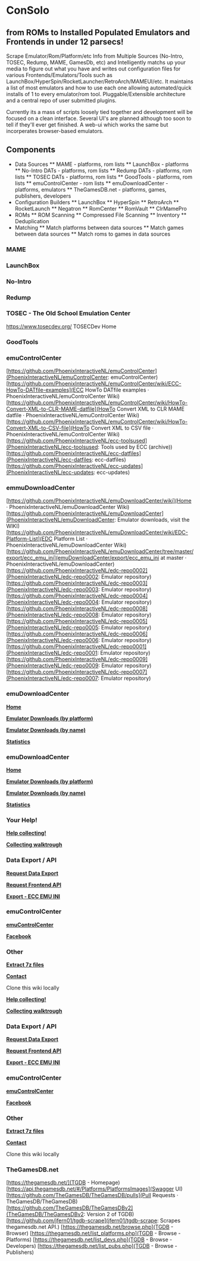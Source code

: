 # ConSolo

## from ROMs to Installed Populated Emulators and Frontends in under 12 parsecs!

Scrape Emulator/Rom/Platform/etc Info from Multiple Sources (No-Intro, TOSEC, Redump, MAME, GamesDb, etc) and Intelligently matchs up your media to figure out what you have and writes out configuration files for various Frontends/Emulators/Tools such as LaunchBox/HyperSpin/RocketLauncher/RetroArch/MAMEUI/etc. It maintains a list of most emulators and how to use each one allowing automated/quick installs of 1 to every emulator/rom tool. Pluggable/Extensible architecture and a central repo of user submitted plugins.

Currently its a mass of scripts loosely tied together and development will be focused on a clean interface. Several UI's are planned although too soon to tell if they'll ever get finished. A web-ui which works the same but incorperates browser-based emulators.


## Components

* Data Sources
** MAME - platforms, rom lists
** LaunchBox - platforms
** No-Intro DATs - platforms, rom lists
** Redump DATs - platforms, rom lists
** TOSEC DATs - platforms, rom lists
** GoodTools - platforms, rom lists
** emuControlCenter - rom lists
** emuDownloadCenter - platforms, emulators
** TheGamesDB.net - platforms, games, publishers, developers
* Configuration Builders
** LaunchBox
** HyperSpin
** RetroArch
** RocketLaunch
** Negatron
** RomCenter
** RomVault
** ClrMamePro
* ROMs
** ROM Scanning
** Compressed File Scanning
** Inventory
** Deduplication
* Matching
** Match platforms between data sources
** Match games between data sources
** Match roms to games in data sources


     

### MAME

### LaunchBox

### No-Intro

### Redump

### TOSEC - The Old School Emulation Center

https://www.tosecdev.org/ TOSECDev Home

### GoodTools

### emuControlCenter

[https://github.com/PhoenixInteractiveNL/emuControlCenter](PhoenixInteractiveNL/emuControlCenter: emuControlCenter)
[https://github.com/PhoenixInteractiveNL/emuControlCenter/wiki/ECC-HowTo-DATfile-examples](ECC HowTo DATfile examples · PhoenixInteractiveNL/emuControlCenter Wiki)
[https://github.com/PhoenixInteractiveNL/emuControlCenter/wiki/HowTo-Convert-XML-to-CLR-MAME-datfile](HowTo Convert XML to CLR MAME datfile · PhoenixInteractiveNL/emuControlCenter Wiki)
[https://github.com/PhoenixInteractiveNL/emuControlCenter/wiki/HowTo-Convert-XML-to-CSV-file](HowTo Convert XML to CSV file · PhoenixInteractiveNL/emuControlCenter Wiki)
[https://github.com/PhoenixInteractiveNL/ecc-toolsused](PhoenixInteractiveNL/ecc-toolsused: Tools used by ECC (archive))
[https://github.com/PhoenixInteractiveNL/ecc-datfiles](PhoenixInteractiveNL/ecc-datfiles: ecc-datfiles)
[https://github.com/PhoenixInteractiveNL/ecc-updates](PhoenixInteractiveNL/ecc-updates: ecc-updates)


### emmuDownloadCenter

[https://github.com/PhoenixInteractiveNL/emuDownloadCenter/wiki](Home · PhoenixInteractiveNL/emuDownloadCenter Wiki)
[https://github.com/PhoenixInteractiveNL/emuDownloadCenter](PhoenixInteractiveNL/emuDownloadCenter: Emulator downloads, visit the WIKI)
[https://github.com/PhoenixInteractiveNL/emuDownloadCenter/wiki/EDC-Platform-List](EDC Platform List · PhoenixInteractiveNL/emuDownloadCenter Wiki)
[https://github.com/PhoenixInteractiveNL/emuDownloadCenter/tree/master/export/ecc_emu_ini](emuDownloadCenter/export/ecc_emu_ini at master · PhoenixInteractiveNL/emuDownloadCenter)
[https://github.com/PhoenixInteractiveNL/edc-repo0002](PhoenixInteractiveNL/edc-repo0002: Emulator repository)
[https://github.com/PhoenixInteractiveNL/edc-repo0003](PhoenixInteractiveNL/edc-repo0003: Emulator repository)
[https://github.com/PhoenixInteractiveNL/edc-repo0004](PhoenixInteractiveNL/edc-repo0004: Emulator repository)
[https://github.com/PhoenixInteractiveNL/edc-repo0008](PhoenixInteractiveNL/edc-repo0008: Emulator repository)
[https://github.com/PhoenixInteractiveNL/edc-repo0005](PhoenixInteractiveNL/edc-repo0005: Emulator repository)
[https://github.com/PhoenixInteractiveNL/edc-repo0006](PhoenixInteractiveNL/edc-repo0006: Emulator repository)
[https://github.com/PhoenixInteractiveNL/edc-repo0001](PhoenixInteractiveNL/edc-repo0001: Emulator repository)
[https://github.com/PhoenixInteractiveNL/edc-repo0009](PhoenixInteractiveNL/edc-repo0009: Emulator repository)
[https://github.com/PhoenixInteractiveNL/edc-repo0007](PhoenixInteractiveNL/edc-repo0007: Emulator repository)



### **emuDownloadCenter**

[**Home**](https://github.com/PhoenixInteractiveNL/edc-masterhook/wiki)

[**Emulator Downloads (by platform)**](https://github.com/PhoenixInteractiveNL/edc-masterhook/wiki/EDC-Platform-List)

[**Emulator Downloads (by name)**](https://github.com/PhoenixInteractiveNL/edc-masterhook/wiki/EDC-Emulator-List)

[**Statistics**](https://github.com/PhoenixInteractiveNL/edc-masterhook/wiki/EDC-Statistics)

### **emuDownloadCenter**

[**Home**](https://github.com/PhoenixInteractiveNL/edc-masterhook/wiki)

[**Emulator Downloads (by platform)**](https://github.com/PhoenixInteractiveNL/edc-masterhook/wiki/EDC-Platform-List)

[**Emulator Downloads (by name)**](https://github.com/PhoenixInteractiveNL/edc-masterhook/wiki/EDC-Emulator-List)

[**Statistics**](https://github.com/PhoenixInteractiveNL/edc-masterhook/wiki/EDC-Statistics)

### **Your Help!**

[**Help collecting!**](https://github.com/PhoenixInteractiveNL/edc-masterhook/wiki/Help-collecting)

[**Collecting walktrough**](https://github.com/PhoenixInteractiveNL/edc-masterhook/wiki/Collecting-walktrough)

### Data Export / API

[**Request Data Export**](https://github.com/PhoenixInteractiveNL/edc-masterhook/wiki/Request-Data-Export)

[**Request Frontend API**](https://github.com/PhoenixInteractiveNL/edc-masterhook/wiki/Request-Frontend-API)

[**Export - ECC EMU INI**](https://github.com/PhoenixInteractiveNL/emuDownloadCenter/tree/master/export/ecc_emu_ini)

### emuControlCenter

[**emuControlCenter**](https://github.com/PhoenixInteractiveNL/emuControlCenter/wiki)

[**Facebook**](https://www.facebook.com/emuControlCenter/)

### **Other**

[**Extract 7z files**](https://github.com/PhoenixInteractiveNL/edc-masterhook/wiki/Extract-7z-files)

[**Contact**](https://github.com/PhoenixInteractiveNL/edc-masterhook/wiki/Contact)

Clone this wiki locally

[**Help collecting!**](https://github.com/PhoenixInteractiveNL/edc-masterhook/wiki/Help-collecting)

[**Collecting walktrough**](https://github.com/PhoenixInteractiveNL/edc-masterhook/wiki/Collecting-walktrough)

### **Data Export / API**

[**Request Data Export**](https://github.com/PhoenixInteractiveNL/edc-masterhook/wiki/Request-Data-Export)

[**Request Frontend API**](https://github.com/PhoenixInteractiveNL/edc-masterhook/wiki/Request-Frontend-API)

[**Export - ECC EMU INI**](https://github.com/PhoenixInteractiveNL/emuDownloadCenter/tree/master/export/ecc_emu_ini)

### **emuControlCenter**

[**emuControlCenter**](https://github.com/PhoenixInteractiveNL/emuControlCenter/wiki)

[**Facebook**](https://www.facebook.com/emuControlCenter/)

### Other

[**Extract 7z files**](https://github.com/PhoenixInteractiveNL/edc-masterhook/wiki/Extract-7z-files)

[**Contact**](https://github.com/PhoenixInteractiveNL/edc-masterhook/wiki/Contact)

Clone this wiki locally

### TheGamesDB.net

[https://thegamesdb.net/](TGDB - Homepage)
[https://api.thegamesdb.net/#/Platforms/PlatformsImages](Swagger UI)
[https://github.com/TheGamesDB/TheGamesDB/pulls](Pull Requests · TheGamesDB/TheGamesDB)
[https://github.com/TheGamesDB/TheGamesDBv2](TheGamesDB/TheGamesDBv2: Version 2 of TGDB)
[https://github.com/jfern01/tgdb-scrape](jfern01/tgdb-scrape: Scrapes thegamesdb.net API.)
[https://thegamesdb.net/browse.php](TGDB - Browser)
[https://thegamesdb.net/list_platforms.php](TGDB - Browse - Platforms)
[https://thegamesdb.net/list_devs.php](TGDB - Browse - Developers)
[https://thegamesdb.net/list_pubs.php](TGDB - Browse - Publishers)
